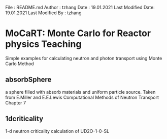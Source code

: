  File              : README.md
 Author            : tzhang
 Date              : 19.01.2021
 Last Modified Date: 19.01.2021
 Last Modified By  : tzhang
# MoCaRT: Monte Carlo for Reactor physics Teaching
Simple examples for calculating neutron and photon transport using Monte Carlo Method
## absorbSphere
a sphere filled with absorb materials and uniform particle source. Taken from E.Miller and E.E.Lewis Computational Methods of Neutron Transport Chapter 7
## 1dcriticality
1-d neutron criticality calculation of UD2O-1-0-SL
